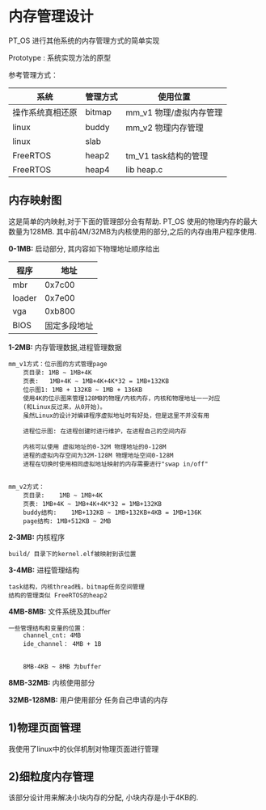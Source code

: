 内存管理设计
====

PT_OS 进行其他系统的内存管理方式的简单实现

Prototype : 系统实现方法的原型

参考管理方式：

|系统|管理方式|使用位置|
|--|--|--|
|操作系统真相还原|bitmap|mm_v1 物理/虚拟内存管理|
|linux|buddy|mm_v2 物理内存管理|
|linux|slab||
|FreeRTOS|heap2|tm_V1 task结构的管理|
|FreeRTOS|heap4|lib heap.c|


内存映射图
----

这是简单的内映射,对于下面的管理部分会有帮助. PT_OS 使用的物理内存的最大数量为128MB.
其中前4M/32MB为内核使用的部分,之后的内存由用户程序使用.

**0-1MB:** 启动部分, 其内容如下物理地址顺序给出

|程序|地址|
|-------|-------|
|mbr 	  | 0x7c00|
|loader | 0x7e00|
|vga    | 0xb800|
|BIOS   |固定多段地址|

**1-2MB:** 内存管理数据,进程管理数据

	mm_v1方式：位示图的方式管理page
		页目录: 1MB ~ 1MB+4K
		页表:   1MB+4K ~ 1MB+4K+4K*32 = 1MB+132KB
		位示图1: 1MB + 132KB ~ 1MB + 136KB
		使用4K的位示图来管理128MB的物理/内核内存，内核和物理地址一一对应
		(和Linux反过来，从0开始)。
		虽然Linux的设计对编译程序虚拟地址时有好处，但是这里不并没有用

		进程位示图: 在进程创建时进行维护，在进程自己的空间内存

		内核可以使用 虚拟地址的0-32M 物理地址的0-128M
		进程的虚拟内存空间为32M-128M 物理地址空间0-128M
		进程在切换时使用相同虚拟地址映射的内存需要进行"swap in/off"


	mm_v2方式：
		页目录:	1MB ~ 1MB+4K
		页表:	1MB+4K ~ 1MB+4K+4K*32 = 1MB+132KB
		buddy结构:	1MB+132KB ~ 1MB+132KB+4KB = 1MB+136K
		page结构:	1MB+512KB ~ 2MB

**2-3MB:** 内核程序

	build/ 目录下的kernel.elf被映射到该位置

**3-4MB:** 进程管理结构

    task结构，内核thread栈，bitmap任务空间管理
	结构的管理类似 FreeRTOS的heap2

**4MB-8MB:** 文件系统及其buffer

	一些管理结构和变量的位置：
		channel_cnt: 4MB
		ide_channel： 4MB + 1B


		8MB-4KB ~ 8MB 为buffer


**8MB-32MB:** 内核使用部分


**32MB-128MB:** 用户使用部分
    任务自己申请的内存


1)物理页面管理
----

我使用了linux中的伙伴机制对物理页面进行管理


2)细粒度内存管理
----

该部分设计用来解决小块内存的分配, 小块内存是小于4KB的.
